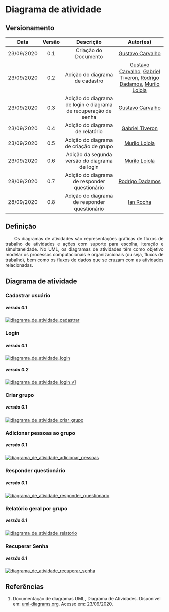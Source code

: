 # Diagrama de atividade
## Versionamento
| Data | Versão | Descrição | Autor(es) |
|:----:|:------:|:---------:|:---------:|
| 23/09/2020 | 0.1 | Criação do Documento | [Gustavo Carvalho](https://github.com/gustavocarvalho1002) |
| 23/09/2020 | 0.2 | Adição do diagrama de cadastro | [Gustavo Carvalho](https://github.com/gustavocarvalho1002), [Gabriel Tiveron](https://github.com/GabrielTiveron), [Rodrigo Dadamos](https://github.com/Rdadamos), [Murilo Loiola](https://github.com/murilo-dan) |
| 23/09/2020 | 0.3 | Adição do diagrama de login e diagrama de recuperação de senha | [Gustavo Carvalho](https://github.com/gustavocarvalho1002) |
| 23/09/2020 | 0.4 | Adição do diagrama de relatório | [Gabriel Tiveron](https://github.com/GabrielTiveron) |
| 23/09/2020 | 0.5 | Adição do diagrama de criação de grupo | [Murilo Loiola](https://github.com/murilo-dan) |
| 23/09/2020 | 0.6 | Adição da segunda versão do diagrama de login | [Murilo Loiola](https://github.com/murilo-dan) |
| 28/09/2020 | 0.7 | Adição do diagrama de responder questionário | [Rodrigo Dadamos](https://github.com/Rdadamos) |
| 28/09/2020 | 0.8 | Adição do diagrama de responder questionário | [Ian Rocha](https://github.com/IanPSRocha) |

## Definição

<p align="justify">&emsp;&emsp;Os diagramas de atividades são representações gráficas de fluxos de trabalho de atividades e ações com suporte para escolha, iteração e simultaneidade. No UML, os diagramas de atividades têm como objetivo modelar os processos computacionais e organizacionais (ou seja, fluxos de trabalho), bem como os fluxos de dados que se cruzam com as atividades relacionadas.</p>

## Diagrama de atividade
### Cadastrar usuário
##### *versão 0.1*
[![diagrama_de_atividade_cadastrar](./img/diagrama_de_atividade_cadastrar.jpg)](./img/diagrama_de_atividade_cadastrar.jpg)
### Login
##### *versão 0.1*
[![diagrama_de_atividade_login](./img/diagrama_de_atividade_login.jpg)](./img/diagrama_de_atividade_login.jpg)
##### *versão 0.2*
[![diagrama_de_atividade_login_v1](./img/diagrama_de_atividade_login_v1.jpg)](./img/diagrama_de_atividade_login_v1.jpg)
### Criar grupo
##### *versão 0.1*
[![diagrama_de_atividade_criar_grupo](./img/diagrama_de_atividade_criar_grupo.jpg)](./img/diagrama_de_atividade_criar_grupo.jpg)
### Adicionar pessoas ao grupo
##### *versão 0.1*
[![diagrama_de_atividade_adicionar_pessoas](./img/diagrama_de_atividades_adicionar_pessoas.jpg)](./img/diagrama_de_atividades_adicionar_pessoas.jpg)
### Responder questionário
##### *versão 0.1*
[![diagrama_de_atividade_responder_questionario](./img/diagrama_de_atividade_responder_questionario.png)](./img/diagrama_de_atividade_responder_questionario.png)
### Relatório geral por grupo
##### *versão 0.1*
[![diagrama_de_atividade_relatorio](./img/diagrama_de_atividade_relatorio.jpg)](./img/diagrama_de_atividade_relatorio.jpg)
### Recuperar Senha
##### *versão 0.1*
[![diagrama_de_atividade_recuperar_senha](./img/diagrama_de_atividade_recuperar_senha.jpg)](./img/diagrama_de_atividade_recuperar_senha.jpg)

## Referências

1. Documentação de diagramas UML, Diagrama de Atividades. Disponível em: [uml-diagrams.org](https://www.uml-diagrams.org/activity-diagrams.html). Acesso em: 23/09/2020.
